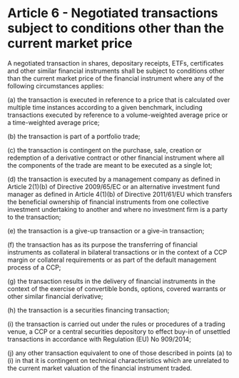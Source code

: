 # Article 6 - Negotiated transactions subject to conditions other than the current market price


A negotiated transaction in shares, depositary receipts, ETFs, certificates and other similar financial instruments shall be subject to conditions other than the current market price of the financial instrument where any of the following circumstances applies:

(a) the transaction is executed in reference to a price that is calculated over multiple time instances according to a given benchmark, including transactions executed by reference to a volume-weighted average price or a time-weighted average price;

(b) the transaction is part of a portfolio trade;

(c) the transaction is contingent on the purchase, sale, creation or redemption of a derivative contract or other financial instrument where all the components of the trade are meant to be executed as a single lot;

(d) the transaction is executed by a management company as defined in Article 2(1)(b) of Directive 2009/65/EC or an alternative investment fund manager as defined in Article 4(1)(b) of Directive 2011/61/EU which transfers the beneficial ownership of financial instruments from one collective investment undertaking to another and where no investment firm is a party to the transaction;

(e) the transaction is a give-up transaction or a give-in transaction;

(f) the transaction has as its purpose the transferring of financial instruments as collateral in bilateral transactions or in the context of a CCP margin or collateral requirements or as part of the default management process of a CCP;

(g) the transaction results in the delivery of financial instruments in the context of the exercise of convertible bonds, options, covered warrants or other similar financial derivative;

(h) the transaction is a securities financing transaction;

(i) the transaction is carried out under the rules or procedures of a trading venue, a CCP or a central securities depository to effect buy-in of unsettled transactions in accordance with Regulation (EU) No 909/2014;

(j) any other transaction equivalent to one of those described in points (a) to (i) in that it is contingent on technical characteristics which are unrelated to the current market valuation of the financial instrument traded.
